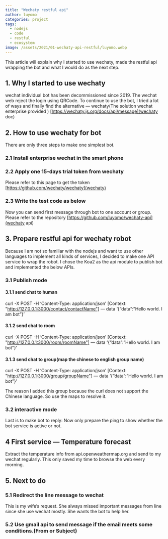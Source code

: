 ```yaml
---
title: "Wechaty restful api"
author: luyomo
categories: project
tags:
  - nodejs
  - code
  - restful
  - ecosystem
image: /assets/2021/01-wechaty-api-restful/luyomo.webp
---
```


This article will explain why I started to use wechaty, made the restful api wrapping the bot and what I would do as the next step.

## 1. Why I started to use wechaty

wechat individual bot has been decommissioned since 2019. The wechat web reject the login using QRCode. To continue to use the bot, I tried a lot of ways and finally find the alternative — wechaty(The solution wechat enterprise provided )
[https://wechaty.js.org/docs/api/message](wechaty doc)

## 2. How to use wechaty for bot

There are only three steps to make one simplest bot.

### 2.1 Install enterprise wechat in the smart phone

### 2.2 Apply one 15-days trial token from wechaty

Please refer to this page to get the token [https://github.com/wechaty/wechaty](wechaty)

### 2.3 Write the test code as below

Now you can send first message through bot to one account or group.
Please refer to the repository [https://github.com/luyomo/wechaty-api](wechaty api)

## 3. Prepare restful api for wechaty robot

Because I am not so familiar with the nodejs and want to use other languages to implement all kinds of services, I decided to make one API service to wrap the robot.
I chose the Koa2 as the api module to publish bot and implemented the below APIs.

### 3.1 Publish mode

#### 3.1.1 send chat to human

curl -X POST -H ‘Content-Type: application/json’ [Context: "http://127.0.0.1:3000/contact/contactName"] — data ‘{“data”:”Hello world. I am bot”}’

#### 3.1.2 send chat to room

curl -X POST -H ‘Content-Type: application/json’ [Context: "http://127.0.0.1:3000/room/roomName"] — data ‘{“data”:”Hello world. I am bot”}’

#### 3.1.3 send chat to group(map the chinese to english group name)

curl -X POST -H ‘Content-Type: application/json’ [Context: "http://127.0.0.1:3000/group/groupName"] — data ‘{“data”:”Hello world. I am bot”}’

The reason I added this group because the curl does not support the Chinese language. So use the maps to resolve it.

### 3.2 interactive mode

Last is to make bot to reply: Now only prepare the ping to show whether the bot service is active or not.

## 4 First service — Temperature forecast

Extract the temperature info from api.openweathermap.org and send to my wechat regularly. This only saved my time to browse the web every morning.

## 5. Next to do

### 5.1 Redirect the line message to wechat

This is my wife’s request. She always missed important messages from line since she use wechat mostly. She wants the bot to help her.

### 5.2 Use gmail api to send message if the email meets some conditions.(From or Subject)
